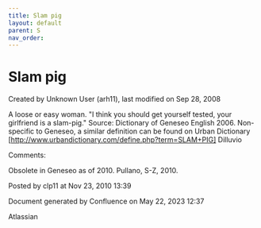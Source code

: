 ```yaml
---
title: Slam pig
layout: default
parent: S
nav_order:
---
```


# Slam pig

Created by  Unknown User (arh11), last modified on Sep 28, 2008

A loose or easy woman. &quot;I think you should get yourself tested, your girlfriend is a slam-pig.&quot; Source: Dictionary of Geneseo English 2006. Non-specific to Geneseo, a similar definition can be found on Urban Dictionary [http://www.urbandictionary.com/define.php?term=SLAM+PIG] Dilluvio

Comments:

Obsolete in Geneseo as of 2010. Pullano, S-Z, 2010.

Posted by clp11 at Nov 23, 2010 13:39

Document generated by Confluence on May 22, 2023 12:37

Atlassian

